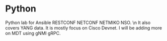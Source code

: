 # Python
Python lab for Ansible RESTCONF NETCONF NETMIKO NSO. \n
It also covers YANG data.
It is mostly focus on Cisco Devnet.
I will be adding more on MDT using gNMI gRPC.

